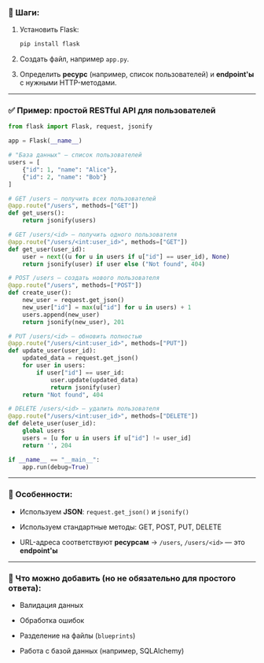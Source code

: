 
### 🔹 Шаги:

1. Установить Flask:
    
    ```bash
    pip install flask
    ```
    
2. Создать файл, например `app.py`.
    
3. Определить **ресурс** (например, список пользователей) и **endpoint'ы** с нужными HTTP-методами.
    

---

### ✅ Пример: простой RESTful API для пользователей

```python
from flask import Flask, request, jsonify

app = Flask(__name__)

# "База данных" — список пользователей
users = [
    {"id": 1, "name": "Alice"},
    {"id": 2, "name": "Bob"}
]

# GET /users — получить всех пользователей
@app.route("/users", methods=["GET"])
def get_users():
    return jsonify(users)

# GET /users/<id> — получить одного пользователя
@app.route("/users/<int:user_id>", methods=["GET"])
def get_user(user_id):
    user = next((u for u in users if u["id"] == user_id), None)
    return jsonify(user) if user else ("Not found", 404)

# POST /users — создать нового пользователя
@app.route("/users", methods=["POST"])
def create_user():
    new_user = request.get_json()
    new_user["id"] = max(u["id"] for u in users) + 1
    users.append(new_user)
    return jsonify(new_user), 201

# PUT /users/<id> — обновить полностью
@app.route("/users/<int:user_id>", methods=["PUT"])
def update_user(user_id):
    updated_data = request.get_json()
    for user in users:
        if user["id"] == user_id:
            user.update(updated_data)
            return jsonify(user)
    return "Not found", 404

# DELETE /users/<id> — удалить пользователя
@app.route("/users/<int:user_id>", methods=["DELETE"])
def delete_user(user_id):
    global users
    users = [u for u in users if u["id"] != user_id]
    return '', 204

if __name__ == "__main__":
    app.run(debug=True)
```

---

### 📌 Особенности:

- Используем **JSON**: `request.get_json()` и `jsonify()`
    
- Используем стандартные методы: GET, POST, PUT, DELETE
    
- URL-адреса соответствуют **ресурсам** → `/users`, `/users/<id>` — это **endpoint'ы**
    

---

### 🧠 Что можно добавить (но не обязательно для простого ответа):

- Валидация данных
    
- Обработка ошибок
    
- Разделение на файлы (`blueprints`)
    
- Работа с базой данных (например, SQLAlchemy)
    
